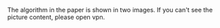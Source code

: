 The algorithm in the paper is shown in two images. If you can't see the picture content, please open vpn.
